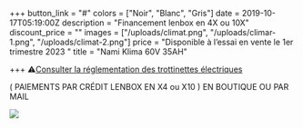 +++
button_link = "#"
colors = ["Noir", "Blanc", "Gris"]
date = 2019-10-17T05:19:00Z
description = "Financement lenbox en 4X ou 10X"
discount_price = ""
images = ["/uploads/climat.png", "/uploads/climar-1.png", "/uploads/climat-2.png"]
price = "Disponible à l’essai en vente le 1er trimestre 2023 "
title = "Nami Klima 60V 35AH"

+++
⚠️[Consulter la réglementation des trottinettes électriques](/uploads/reglementation.pdf)

( PAIEMENTS PAR CRÉDIT LENBOX EN X4 ou X10 ) EN BOUTIQUE OU PAR MAIL

![](/uploads/sans-titre-6.png)